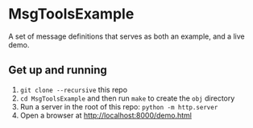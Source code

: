 # MsgToolsExample
A set of message definitions that serves as both an example, and a live demo.


## Get up and running

1. `git clone --recursive` this repo
2. `cd MsgToolsExample` and then run `make` to create the `obj` directory
3. Run a server in the root of this repo:
`python -m http.server`
3. Open a browser at [http://localhost:8000/demo.html](http://localhost:8000/demo.html)
